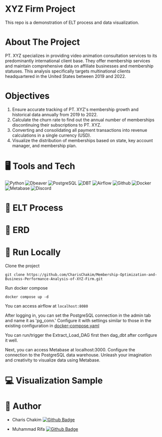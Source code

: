 # XYZ Firm Project
This repo is a demonstration of ELT process and data visualization.

# About The Project

PT. XYZ specializes in providing video animation consultation services to its predominantly international client base. They offer membership services and maintain comprehensive data on affiliate businesses and membership statuses. This analysis specifically targets multinational clients headquartered in the United States between 2019 and 2022.

#  Objectives

1. Ensure accurate tracking of PT. XYZ's membership growth and historical data annually from 2019 to 2022. 
2. Calculate the churn rate to find out the annual number of memberships discontinuing their subscriptions to PT. XYZ.
3. Converting and consolidating all payment transactions into revenue calculations in a single currency (USD).
4. Visualize the distribution of memberships based on state, key account manager, and membership plan.

# 🖥️ Tools and Tech

<img alt="Python" src="https://img.shields.io/badge/Python-14354C.svg?logo=python&logoColor=white"></a>
<img alt="Dbeaver" src="https://custom-icon-badges.demolab.com/badge/-Dbeaver-372923?logo=dbeaver-mono&logoColor=white"></a>
<img alt="PostgreSQL" src ="https://img.shields.io/badge/PostgreSQL-316192.svg?logo=postgresql&logoColor=white"></a>
<img alt="DBT" src ="https://img.shields.io/badge/dbt-FF694B.svg?logo=dbt&logoColor=white"></a>
<img alt="Airflow" src ="https://img.shields.io/badge/Airflow-017CEE.svg?logo=Apache-Airflow&logoColor=white">
<img alt="Github" src ="https://img.shields.io/badge/GitHub-181717.svg?logo=GitHub&logoColor=white">
<img alt="Docker" src ="https://img.shields.io/badge/Docker-2496ED.svg?logo=Docker&logoColor=white">
<img alt="Metabase" src ="https://img.shields.io/badge/Metabase-509EE3.svg?logo=Metabase&logoColor=white">
<img alt ="Discord" src ="https://img.shields.io/badge/Discord-5865F2.svg?logo=Discord&logoColor=white">

# 🚀 ELT Process

# 📍 ERD

# 🏃 Run Locally

Clone the project
```
git clone https://github.com/CharisChakim/Membership-Optimization-and-Business-Performance-Analysis-of-XYZ-Firm.git
```

Run docker compose
```
docker compose up -d
```

You can access airflow at `localhost:8080`

After logging in, you can set the PostgreSQL connection in the admin tab and name it as 'pg_conn.' Configure it with settings similar to those in the existing configuration in [docker-compose.yaml](https://github.com/CharisChakim/Membership-Optimization-and-Business-Performance-Analysis-of-XYZ-Firm/blob/main/docker-compose.yaml)

You can run/trigger the Extract_Load_DAG first then dag_dbt after configure it well.

Next, you can access Metabase at localhost:3000. Configure the connection to the PostgreSQL data warehouse.
Unleash your imagination and creativity to visualize data using Metabase.


# 💻 Visualization Sample

# 🧔 Author

- Charis Chakim [![Github Badge](https://img.shields.io/badge/Github-black?logo=github)](https://github.com/CharisChakim)

- Muhammad Rifa [![Github Badge](https://img.shields.io/badge/Github-black?logo=github)](https://github.com/rifa8)